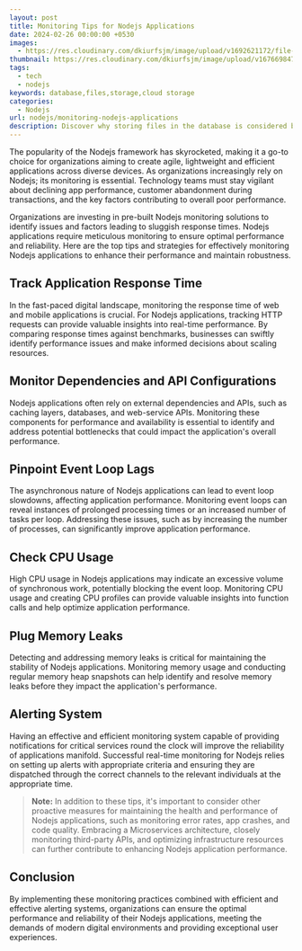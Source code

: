```yaml
---
layout: post
title: Monitoring Tips for Nodejs Applications
date: 2024-02-26 00:00:00 +0530
images:
  - https://res.cloudinary.com/dkiurfsjm/image/upload/v1692621172/file-storage-in-database_xbwidi.jpg
thumbnail: https://res.cloudinary.com/dkiurfsjm/image/upload/v1676698473/nodejs_dark_cjoudy.png
tags:
  - tech
  - nodejs
keywords: database,files,storage,cloud storage
categories:
  - Nodejs
url: nodejs/monitoring-nodejs-applications
description: Discover why storing files in the database is considered bad practice. Learn about the downsides that impact performance, maintenance, and complexity. Explore alternative approaches for better file management.
---
```

The popularity of the Nodejs framework has skyrocketed, making it a go-to choice for organizations aiming to create agile, lightweight and efficient applications across diverse devices. As organizations increasingly rely on Nodejs; its monitoring is essential. Technology teams must stay vigilant about declining app performance, customer abandonment during transactions, and the key factors contributing to overall poor performance. 

Organizations are investing in pre-built Nodejs monitoring solutions to identify issues and factors leading to sluggish response times. Nodejs applications require meticulous monitoring to ensure optimal performance and reliability. Here are the top tips and strategies for effectively monitoring Nodejs applications to enhance their performance and maintain robustness.

## Track Application Response Time

In the fast-paced digital landscape, monitoring the response time of web and mobile applications is crucial. For Nodejs applications, tracking HTTP requests can provide valuable insights into real-time performance. By comparing response times against benchmarks, businesses can swiftly identify performance issues and make informed decisions about scaling resources.

## Monitor Dependencies and API Configurations

Nodejs applications often rely on external dependencies and APIs, such as caching layers, databases, and web-service APIs. Monitoring these components for performance and availability is essential to identify and address potential bottlenecks that could impact the application's overall performance.

## Pinpoint Event Loop Lags

The asynchronous nature of Nodejs applications can lead to event loop slowdowns, affecting application performance. Monitoring event loops can reveal instances of prolonged processing times or an increased number of tasks per loop. Addressing these issues, such as by increasing the number of processes, can significantly improve application performance.

## Check CPU Usage

High CPU usage in Nodejs applications may indicate an excessive volume of synchronous work, potentially blocking the event loop. Monitoring CPU usage and creating CPU profiles can provide valuable insights into function calls and help optimize application performance.

## Plug Memory Leaks

Detecting and addressing memory leaks is critical for maintaining the stability of Nodejs applications. Monitoring memory usage and conducting regular memory heap snapshots can help identify and resolve memory leaks before they impact the application's performance.

## Alerting System

Having an effective and efficient monitoring system capable of providing notifications for critical services round the clock will improve the reliability of applications manifold. Successful real-time monitoring for Nodejs relies on setting up alerts with appropriate criteria and ensuring they are dispatched through the correct channels to the relevant individuals at the appropriate time.

> **Note:** In addition to these tips, it's important to consider other proactive measures for maintaining the health and performance of Nodejs applications, such as monitoring error rates, app crashes, and code quality. Embracing a Microservices architecture, closely monitoring third-party APIs, and optimizing infrastructure resources can further contribute to enhancing Nodejs application performance.

## Conclusion

By implementing these monitoring practices combined with efficient and effective alerting systems, organizations can ensure the optimal performance and reliability of their Nodejs applications, meeting the demands of modern digital environments and providing exceptional user experiences.
